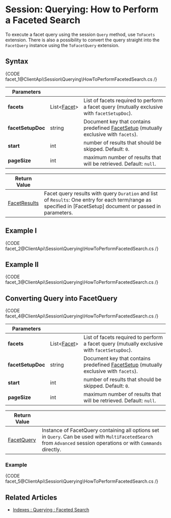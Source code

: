 # Session: Querying: How to Perform a Faceted Search

To execute a facet query using the session `Query` method, use `ToFacets` extension. There is also a possibility to convert the query straight into the `FacetQuery` instance using the `ToFacetQuery` extension.

## Syntax

{CODE facet_1@ClientApi\Session\Querying\HowToPerformFacetedSearch.cs /}

| Parameters | | |
| ------------- | ------------- | ----- |
| **facets** | List<[Facet](../../../glossary/facet)> | List of facets required to perform a facet query (mutually exclusive with `facetSetupDoc`). |
| **facetSetupDoc** | string | Document key that contains predefined [FacetSetup](../../../glossary/facet-setup) (mutually exclusive with `facets`). |
| **start** | int | number of results that should be skipped. Default: `0`. |
| **pageSize** | int | maximum number of results that will be retrieved. Default: `null`. | 

| Return Value | |
| ------------- | ----- |
| [FacetResults](../../../glossary/facet-results) | Facet query results with query `Duration` and list of `Results`: One entry for each term/range as specified in [FacetSetup] document or passed in parameters. |

## Example I

{CODE facet_2@ClientApi\Session\Querying\HowToPerformFacetedSearch.cs /}

## Example II

{CODE facet_3@ClientApi\Session\Querying\HowToPerformFacetedSearch.cs /}

## Converting Query into FacetQuery

{CODE facet_4@ClientApi\Session\Querying\HowToPerformFacetedSearch.cs /}

| Parameters | | |
| ------------- | ------------- | ----- |
| **facets** | List<[Facet](../../../glossary/facet)> | List of facets required to perform a facet query (mutually exclusive with `facetSetupDoc`). |
| **facetSetupDoc** | string | Document key that contains predefined [FacetSetup](../../../glossary/facet-setup) (mutually exclusive with `facets`). |
| **start** | int | number of results that should be skipped. Default: `0`. |
| **pageSize** | int | maximum number of results that will be retrieved. Default: `null`. | 

| Return Value | |
| ------------- | ----- |
| [FacetQuery](../../../glossary/facet-query) | Instance of FacetQuery containing all options set in `Query`. Can be used with `MultiFacetedSearch` from `Advanced` session operations or with `Commands` directly. |

### Example

{CODE facet_5@ClientApi\Session\Querying\HowToPerformFacetedSearch.cs /}

## Related Articles

- [Indexes : Querying : Faceted Search](../../../indexes/querying/faceted-search)   

